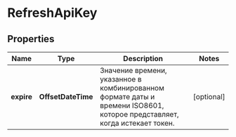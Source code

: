 

# RefreshApiKey


## Properties

| Name | Type | Description | Notes |
|------------ | ------------- | ------------- | -------------|
|**expire** | **OffsetDateTime** | Значение времени, указанное в комбинированном формате даты и времени ISO8601, которое представляет, когда истекает токен. |  [optional] |



